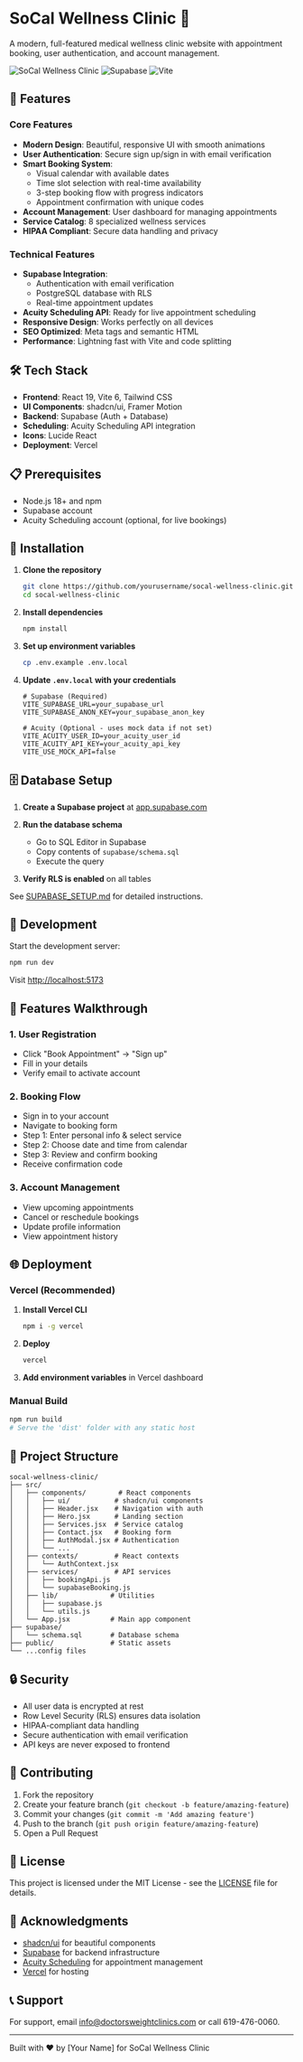 # SoCal Wellness Clinic 🏥

A modern, full-featured medical wellness clinic website with appointment booking, user authentication, and account management.

![SoCal Wellness Clinic](https://img.shields.io/badge/React-19.0.0-blue) ![Supabase](https://img.shields.io/badge/Supabase-Auth%20%26%20DB-green) ![Vite](https://img.shields.io/badge/Vite-6.0.5-purple)

## 🚀 Features

### Core Features
- **Modern Design**: Beautiful, responsive UI with smooth animations
- **User Authentication**: Secure sign up/sign in with email verification
- **Smart Booking System**: 
  - Visual calendar with available dates
  - Time slot selection with real-time availability
  - 3-step booking flow with progress indicators
  - Appointment confirmation with unique codes
- **Account Management**: User dashboard for managing appointments
- **Service Catalog**: 8 specialized wellness services
- **HIPAA Compliant**: Secure data handling and privacy

### Technical Features
- **Supabase Integration**: 
  - Authentication with email verification
  - PostgreSQL database with RLS
  - Real-time appointment updates
- **Acuity Scheduling API**: Ready for live appointment scheduling
- **Responsive Design**: Works perfectly on all devices
- **SEO Optimized**: Meta tags and semantic HTML
- **Performance**: Lightning fast with Vite and code splitting

## 🛠️ Tech Stack

- **Frontend**: React 19, Vite 6, Tailwind CSS
- **UI Components**: shadcn/ui, Framer Motion
- **Backend**: Supabase (Auth + Database)
- **Scheduling**: Acuity Scheduling API integration
- **Icons**: Lucide React
- **Deployment**: Vercel

## 📋 Prerequisites

- Node.js 18+ and npm
- Supabase account
- Acuity Scheduling account (optional, for live bookings)

## 🔧 Installation

1. **Clone the repository**
   ```bash
   git clone https://github.com/yourusername/socal-wellness-clinic.git
   cd socal-wellness-clinic
   ```

2. **Install dependencies**
   ```bash
   npm install
   ```

3. **Set up environment variables**
   ```bash
   cp .env.example .env.local
   ```

4. **Update `.env.local` with your credentials**
   ```env
   # Supabase (Required)
   VITE_SUPABASE_URL=your_supabase_url
   VITE_SUPABASE_ANON_KEY=your_supabase_anon_key

   # Acuity (Optional - uses mock data if not set)
   VITE_ACUITY_USER_ID=your_acuity_user_id
   VITE_ACUITY_API_KEY=your_acuity_api_key
   VITE_USE_MOCK_API=false
   ```

## 🗄️ Database Setup

1. **Create a Supabase project** at [app.supabase.com](https://app.supabase.com)

2. **Run the database schema**
   - Go to SQL Editor in Supabase
   - Copy contents of `supabase/schema.sql`
   - Execute the query

3. **Verify RLS is enabled** on all tables

See [SUPABASE_SETUP.md](./SUPABASE_SETUP.md) for detailed instructions.

## 🚀 Development

Start the development server:

```bash
npm run dev
```

Visit [http://localhost:5173](http://localhost:5173)

## 📱 Features Walkthrough

### 1. User Registration
- Click "Book Appointment" → "Sign up"
- Fill in your details
- Verify email to activate account

### 2. Booking Flow
- Sign in to your account
- Navigate to booking form
- Step 1: Enter personal info & select service
- Step 2: Choose date and time from calendar
- Step 3: Review and confirm booking
- Receive confirmation code

### 3. Account Management
- View upcoming appointments
- Cancel or reschedule bookings
- Update profile information
- View appointment history

## 🌐 Deployment

### Vercel (Recommended)

1. **Install Vercel CLI**
   ```bash
   npm i -g vercel
   ```

2. **Deploy**
   ```bash
   vercel
   ```

3. **Add environment variables** in Vercel dashboard

### Manual Build

```bash
npm run build
# Serve the 'dist' folder with any static host
```

## 📂 Project Structure

```
socal-wellness-clinic/
├── src/
│   ├── components/        # React components
│   │   ├── ui/           # shadcn/ui components
│   │   ├── Header.jsx    # Navigation with auth
│   │   ├── Hero.jsx      # Landing section
│   │   ├── Services.jsx  # Service catalog
│   │   ├── Contact.jsx   # Booking form
│   │   ├── AuthModal.jsx # Authentication
│   │   └── ...
│   ├── contexts/         # React contexts
│   │   └── AuthContext.jsx
│   ├── services/         # API services
│   │   ├── bookingApi.js
│   │   └── supabaseBooking.js
│   ├── lib/             # Utilities
│   │   ├── supabase.js
│   │   └── utils.js
│   └── App.jsx          # Main app component
├── supabase/
│   └── schema.sql       # Database schema
├── public/              # Static assets
└── ...config files
```

## 🔒 Security

- All user data is encrypted at rest
- Row Level Security (RLS) ensures data isolation
- HIPAA-compliant data handling
- Secure authentication with email verification
- API keys are never exposed to frontend

## 🤝 Contributing

1. Fork the repository
2. Create your feature branch (`git checkout -b feature/amazing-feature`)
3. Commit your changes (`git commit -m 'Add amazing feature'`)
4. Push to the branch (`git push origin feature/amazing-feature`)
5. Open a Pull Request

## 📄 License

This project is licensed under the MIT License - see the [LICENSE](LICENSE) file for details.

## 🙏 Acknowledgments

- [shadcn/ui](https://ui.shadcn.com/) for beautiful components
- [Supabase](https://supabase.com/) for backend infrastructure
- [Acuity Scheduling](https://acuityscheduling.com/) for appointment management
- [Vercel](https://vercel.com/) for hosting

## 📞 Support

For support, email info@doctorsweightclinics.com or call 619-476-0060.

---

Built with ❤️ by [Your Name] for SoCal Wellness Clinic